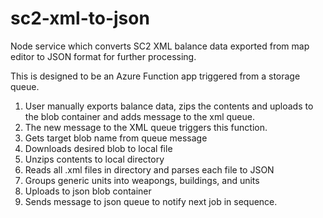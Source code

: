 # sc2-xml-to-json
Node service which converts SC2 XML balance data exported from map editor to JSON format for further processing.

This is designed to be an Azure Function app triggered from a storage queue.

1. User manually exports balance data, zips the contents and uploads to the blob container and adds message to the xml queue.
2. The new message to the XML queue triggers this function.
3. Gets target blob name from queue message
4. Downloads desired blob to local file
5. Unzips contents to local directory
6. Reads all .xml files in directory and parses each file to JSON
7. Groups generic units into weapongs, buildings, and units
8. Uploads to json blob container
9. Sends message to json queue to notify next job in sequence. 